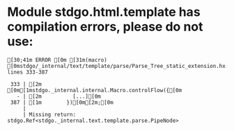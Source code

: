 # Module stdgo.html.template has compilation errors, please do not use:
```
[30;41m ERROR [0m [31m(macro) [0mstdgo/_internal/text/template/parse/Parse_Tree_static_extension.hx:333: lines 333-387

 333 | [2m        [0m[1mstdgo._internal.internal.Macro.controlFlow({[0m
   - | [2m          [...][0m
 387 | [1m        })[0m[2m;[0m
     |
     | Missing return: stdgo.Ref<stdgo._internal.text.template.parse.PipeNode>


```

